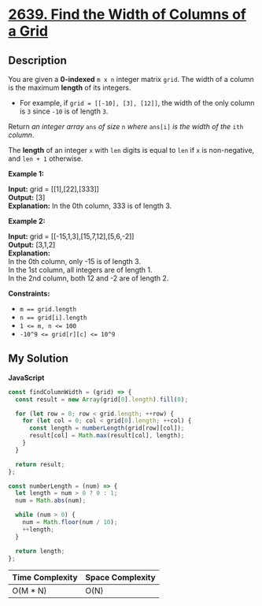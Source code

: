 # [2639. Find the Width of Columns of a Grid](https://leetcode.com/problems/find-the-width-of-columns-of-a-grid)

## Description

You are given a **0-indexed** `m x n` integer matrix `grid`. The width of a column is the maximum **length** of its integers.

- For example, if `grid = [[-10], [3], [12]]`, the width of the only column is `3` since `-10` is of length `3`.

Return _an integer array_ `ans` _of size_ `n` _where_ `ans[i]` _is the width of the_ `ith` _column_.

The **length** of an integer `x` with `len` digits is equal to `len` if `x` is non-negative, and `len + 1` otherwise.

**Example 1:**

**Input:** grid = \[\[1\],\[22\],\[333\]\]  
**Output:** \[3\]  
**Explanation:** In the 0th column, 333 is of length 3.

**Example 2:**

**Input:** grid = \[\[-15,1,3\],\[15,7,12\],\[5,6,-2\]\]  
**Output:** \[3,1,2\]  
**Explanation:**  
In the 0th column, only -15 is of length 3.  
In the 1st column, all integers are of length 1.  
In the 2nd column, both 12 and -2 are of length 2.

**Constraints:**

- `m == grid.length`
- `n == grid[i].length`
- `1 <= m, n <= 100`
- `-10^9 <= grid[r][c] <= 10^9`

## My Solution

**JavaScript**

```js
const findColumnWidth = (grid) => {
  const result = new Array(grid[0].length).fill(0);

  for (let row = 0; row < grid.length; ++row) {
    for (let col = 0; col < grid[0].length; ++col) {
      const length = numberLength(grid[row][col]);
      result[col] = Math.max(result[col], length);
    }
  }

  return result;
};

const numberLength = (num) => {
  let length = num > 0 ? 0 : 1;
  num = Math.abs(num);

  while (num > 0) {
    num = Math.floor(num / 10);
    ++length;
  }

  return length;
};
```

| Time Complexity | Space Complexity |
| --------------- | ---------------- |
| O(M \* N)       | O(N)             |
